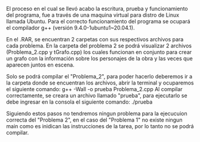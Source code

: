 El proceso en el cual se llevó acabo la escritura, prueba y funcionamiento del programa, fue a través de una 
maquina virtual para distro de Linux llamada Ubuntu. Para el correcto funcionamiento del programa se ocupará
el compilador g++ (versión 9.4.0-1ubuntu1~20.04.1). 

En el .RAR, se encuentran 2 carpetas con sus respectivos archivos para cada problema. En la carpeta del 
problema 2 se podrá visualizar 2 archivos (Problema_2.cpp y tGrafo.cpp) los cuales funcionan en conjunto
para crear un grafo con la información sobre los personajes de la obra y las veces que aparecen juntos en escena. 

Solo se podrá compilar el "Problema_2", para poder hacerlo deberemos ir a la carpeta donde se encuentran los
archivos, abrir la terminal y ocuparemos el siguiente comando: g++ -Wall -o prueba Problema_2.cpp
Al compilar correctamente, se creara un archivo llamado "prueba", para ejecutarlo se debe ingresar en la
consola el siguiente comando: ./prueba

Siguiendo estos pasos no tendremos ningun problema para la ejecucuion correcta del "Problema 2", en el caso
del "Problema 1" no existe ningun main como es inidican las instrucciones de la tarea, por lo tanto no se
podrá compilar.
